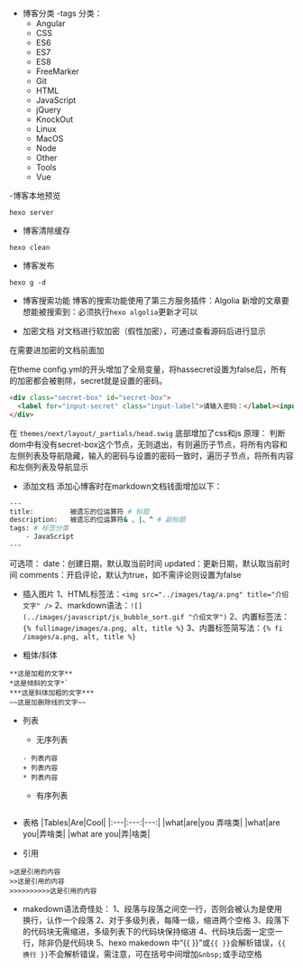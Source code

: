 - 博客分类
  -tags 分类：
  - Angular
  - CSS
  - ES6
  - ES7
  - ES8
  - FreeMarker
  - Git
  - HTML
  - JavaScript
  - jQuery
  - KnockOut
  - Linux
  - MacOS
  - Node
  - Other
  - Tools
  - Vue

-博客本地预览
```
hexo server
```

- 博客清除缓存
```
hexo clean
```

- 博客发布
```
hexo g -d
```


- 博客搜索功能
博客的搜索功能使用了第三方服务插件：Algolia
新增的文章要想能被搜索到：必须执行`hexo algolia`更新才可以



- 加密文档
对文档进行软加密（假性加密），可通过查看源码后进行显示

在需要进加密的文档前面加

在theme config.yml的开头增加了全局变量，将hassecret设置为false后，所有的加密都会被剔除，secret就是设置的密码。
```html
<div class="secret-box" id="secret-box">
  <label for="input-secret" class="input-label">请输入密码：</label><input type="password" class="input-secret" id="input-secret" /><button class="submit-btn" id="submit-btn">提交</button>
</div>
```

在 `themes/next/layout/_partials/head.swig` 底部增加了css和js
原理：
判断dom中有没有secret-box这个节点，无则退出，有则遍历子节点，将所有内容和左侧列表及导航隐藏，输入的密码与设置的密码一致时，遍历子节点，将所有内容和左侧列表及导航显示



- 添加文档
添加心博客时在markdown文档钱面增加以下：
```bash
---
title:         被遗忘的位运算符 # 标题
description:   被遗忘的位运算符& 、|、^ # 副标题
tags: # 标签分类
    - JavaScript
---
```
可选项：
date：创建日期，默认取当前时间
updated：更新日期，默认取当前时间
comments：开启评论，默认为true，如不需评论则设置为false



- 插入图片
1、HTML标签法：`<img src="../images/tag/a.png" title="介绍文字" />`
2、markdown语法：`![](../images/javascript/js_bubble_sort.gif "介绍文字")`
2、内置标签法：`{% fullimage/images/a.png, alt, title %}`
3、内置标签简写法：`{% fi /images/a.png, alt, title %}`


- 粗体/斜体
```
**这是加粗的文字**
*这是倾斜的文字*`
***这是斜体加粗的文字***
~~这是加删除线的文字~~
```

- 列表
  * 无序列表
  ```
  - 列表内容
  + 列表内容
  * 列表内容
  ```

  * 有序列表
  ```

  ```

- 表格
|Tables|Are|Cool|
|:---|:---:|---:|
|what|are|you 弄啥类|
|what|are you|弄啥类|
|what are you|弄|啥类|


- 引用
```
>这是引用的内容
>>这是引用的内容
>>>>>>>>>>这是引用的内容
```


- makedown语法奇怪处：
1、段落与段落之间空一行，否则会被认为是使用<br>换行，认作一个段落
2、对于多级列表，每降一级，缩进两个空格
3、段落下的代码块无需缩进，多级列表下的代码块保持缩进
4、代码块后面一定空一行，除非仍是代码块
5、hexo makedown 中“{{ }}”或`{{ }}`会解析错误，```{{ 换行 }}```不会解析错误，需注意，可在括号中间增加`&nbsp;`或手动空格
